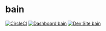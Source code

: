 # bain

[![CircleCI](https://circleci.com/gh/medinasod/bain.svg?style=shield)](https://circleci.com/gh/medinasod/bain)
[![Dashboard bain](https://img.shields.io/badge/dashboard-bain-yellow.svg)](https://dashboard.pantheon.io/sites/135afbd9-25a5-463e-8c94-9eadc431435a#dev/code)
[![Dev Site bain](https://img.shields.io/badge/site-bain-blue.svg)](http://dev-bain.pantheonsite.io/)
